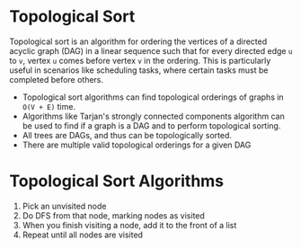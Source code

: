 # Topological Sort
Topological sort is an algorithm for ordering the vertices of a directed acyclic graph (DAG) in a linear sequence such that for every directed edge `u` to `v`, vertex `u` comes before vertex `v` in the ordering. This is particularly useful in scenarios like scheduling tasks, where certain tasks must be completed before others.

- Topological sort algorithms can find topological orderings of graphs in `O(V + E)` time.
- Algorithms like Tarjan's strongly connected components algorithm can be used to find if a graph is a DAG and to perform topological sorting.
- All trees are DAGs, and thus can be topologically sorted.
- There are multiple valid topological orderings for a given DAG

# Topological Sort Algorithms
1. Pick an unvisited node
2. Do DFS from that node, marking nodes as visited
3. When you finish visiting a node, add it to the front of a list
4. Repeat until all nodes are visited